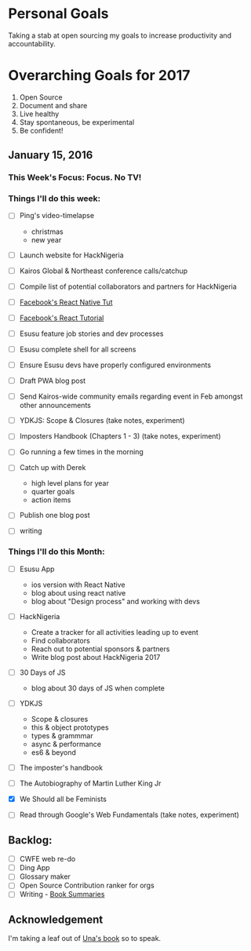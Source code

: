 # Personal Goals
Taking a stab at open sourcing my goals to increase productivity and
accountability. 

# Overarching Goals for 2017

1. Open Source
2. Document and share
3. Live healthy
4. Stay spontaneous, be experimental
5. Be confident!

## January 15, 2016

### This Week's Focus: Focus. No TV!

### Things I'll do this week:
- [ ] Ping's video-timelapse
  - christmas
  - new year
- [ ] Launch website for HackNigeria
- [ ] Kairos Global & Northeast conference calls/catchup
- [ ] Compile list of potential collaborators and partners for HackNigeria
- [ ] [Facebook's React Native
  Tut](https://facebook.github.io/react-native/)
- [ ] [Facebook's React Tutorial](https://facebook.github.io/react)
- [ ] Esusu feature job stories and dev processes
- [ ] Esusu complete shell for all screens
- [ ] Ensure Esusu devs have properly configured environments
- [ ] Draft PWA blog post
- [ ] Send Kairos-wide community emails regarding event in Feb amongst other
  announcements
- [ ] YDKJS: Scope & Closures (take notes, experiment)
- [ ] Imposters Handbook (Chapters 1 - 3) (take notes, experiment)
- [ ] Go running a few times in the morning
- [ ] Catch up with Derek
  - high level plans for year
  - quarter goals
  - action items
- [ ] Publish one blog post
- [ ] writing


### Things I'll do this Month:
- [ ] Esusu App
  - ios version with React Native
  - blog about using react native
  - blog about "Design process" and working with devs
- [ ] HackNigeria
  - Create a tracker for all activities leading up to event
  - Find collaborators
  - Reach out to potential sponsors & partners
  - Write blog post about HackNigeria 2017
- [ ] 30 Days of JS
  - blog about 30 days of JS when complete
- [ ] YDKJS
  - Scope & closures
  - this & object prototypes
  - types & grammmar
  - async & performance
  - es6 & beyond
- [ ] The imposter's handbook
- [ ] The Autobiography of Martin Luther King Jr
- [x] We Should all be Feminists
- [ ] Read through Google's Web Fundamentals (take notes, experiment)


## Backlog:
- [ ] CWFE web re-do
- [ ] Ding App
- [ ] Glossary maker
- [ ] Open Source Contribution ranker for orgs
- [ ] Writing - [Book Summaries]()

## Acknowledgement
I'm taking a leaf out of [Una's book](http://una.im/personal-goals-guide) so to speak.
